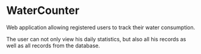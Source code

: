 # WaterCounter

Web application allowing registered users to track their water consumption.

The user can not only view his daily statistics, but also all his records as well as all records from the database.
